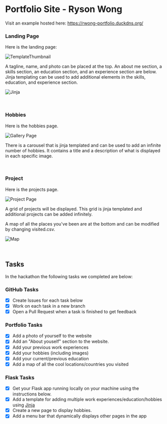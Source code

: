 # Portfolio Site - Ryson Wong

Visit an example hosted here: https://rwong-portfolio.duckdns.org/

### Landing Page

Here is the landing page:

![TemplateThumbnail](https://user-images.githubusercontent.com/91065673/172251015-dfc5d191-cad7-4bd6-a4c8-5323d663eb98.gif)

A tagline, name, and photo can be placed at the top. An about me section, a skills section, an education section, and an experience section are below. Jinja templating can be used to add additional elements in the skills, education, and experience section.

![Jinja](https://user-images.githubusercontent.com/91065673/172251086-cf02433c-b97c-4c38-a9c2-d7e412bbb78a.png)

<br>

### Hobbies

Here is the hobbies page. 

![Gallery Page](https://user-images.githubusercontent.com/91065673/172251107-3209df5c-116a-4b8e-ac9f-53a7148ebb9c.png)


There is a carousel that is jinja templated and can be used to add an infinite number of hobbies. It contains a title and a description of what is displayed in each specific image.

<br>

### Project

Here is the projects page.

![Project Page](https://user-images.githubusercontent.com/91065673/172251127-c37269c0-5f0b-44c6-9d21-ca88318b228f.png)


A grid of projects will be displayed. This grid is jinja templated and additional projects can be added infinitely.

A map of all the places you've been are at the bottom and can be modified by changing visited.csv.

![Map](https://user-images.githubusercontent.com/91065673/172251142-70bc294c-28de-4965-9cd2-f2e195bc0de0.png)


<br>

## Tasks

In the hackathon the following tasks we completed are below:

### GitHub Tasks
- [x] Create Issues for each task below
- [x] Work on each task in a new branch
- [x] Open a Pull Request when a task is finished to get feedback

### Portfolio Tasks
- [x] Add a photo of yourself to the website
- [x] Add an "About youself" section to the website.
- [x] Add your previous work experiences
- [x] Add your hobbies (including images)
- [x] Add your current/previous education
- [x] Add a map of all the cool locations/countries you visited

### Flask Tasks
- [x] Get your Flask app running locally on your machine using the instructions below.
- [x] Add a template for adding multiple work experiences/education/hobbies using [Jinja](https://jinja.palletsprojects.com/en/3.0.x/api/#basics)
- [x] Create a new page to display hobbies.
- [x] Add a menu bar that dynamically displays other pages in the app
